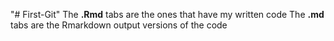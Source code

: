 "# First-Git" 
The **.Rmd** tabs are the ones that have my written code
The **.md** tabs are the Rmarkdown output versions of the code
